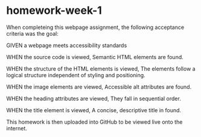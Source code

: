 # homework-week-1

When completeing this webpage assignment, the following acceptance criteria was the goal:

GIVEN a webpage meets accessibility standards

WHEN the source code is viewed,
Semantic HTML elements are found.

WHEN the structure of the HTML elements is viewed,
The elements follow a logical structure independent of styling and positioning.

WHEN the image elements are viewed,
Accessible alt attributes are found.

WHEN the heading attributes are viewed,
They fall in sequential order.

WHEN the title element is viewed,
A concise, descriptive title in found.

This homework is then uploaded into GitHub to be viewed live onto the internet. 
